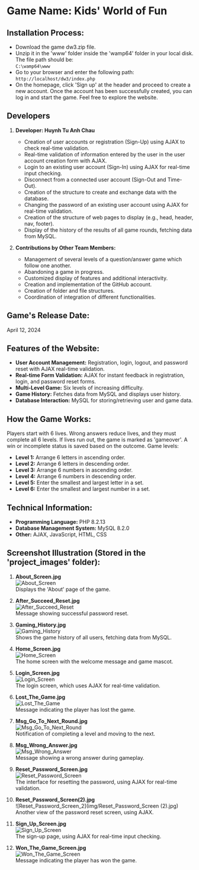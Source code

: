 # Game Name: Kids' World of Fun

## Installation Process:
- Download the game dw3.zip file. 
- Unzip it in the 'www' folder inside the 'wamp64' folder in your local disk. The file path should be:  
  `C:\wamp64\www`
- Go to your browser and enter the following path:  
  `http://localhost/dw3/index.php`
- On the homepage, click 'Sign up' at the header and proceed to create a new account. Once the account has been successfully created, you can log in and start the game. Feel free to explore the website.

## Developers
1. **Developer: Huynh Tu Anh Chau**
   - Creation of user accounts or registration (Sign-Up) using AJAX to check real-time validation.
   - Real-time validation of information entered by the user in the user account creation form with AJAX.
   - Login to an existing user account (Sign-In) using AJAX for real-time input checking.
   - Disconnect from a connected user account (Sign-Out and Time-Out).
   - Creation of the structure to create and exchange data with the database.
   - Changing the password of an existing user account using AJAX for real-time validation.
   - Creation of the structure of web pages to display (e.g., head, header, nav, footer).
   - Display of the history of the results of all game rounds, fetching data from MySQL.

2. **Contributions by Other Team Members:**
   - Management of several levels of a question/answer game which follow one another.
   - Abandoning a game in progress.
   - Customized display of features and additional interactivity.
   - Creation and implementation of the GitHub account.
   - Creation of folder and file structures.
   - Coordination of integration of different functionalities.

## Game's Release Date:
April 12, 2024

## Features of the Website:
- **User Account Management:** Registration, login, logout, and password reset with AJAX real-time validation.
- **Real-time Form Validation:** AJAX for instant feedback in registration, login, and password reset forms.
- **Multi-Level Game:** Six levels of increasing difficulty.
- **Game History:** Fetches data from MySQL and displays user history.
- **Database Interaction:** MySQL for storing/retrieving user and game data.

## How the Game Works:
Players start with 6 lives. Wrong answers reduce lives, and they must complete all 6 levels. If lives run out, the game is marked as 'gameover'. A win or incomplete status is saved based on the outcome. Game levels:
- **Level 1:** Arrange 6 letters in ascending order.
- **Level 2:** Arrange 6 letters in descending order.
- **Level 3:** Arrange 6 numbers in ascending order.
- **Level 4:** Arrange 6 numbers in descending order.
- **Level 5:** Enter the smallest and largest letter in a set.
- **Level 6:** Enter the smallest and largest number in a set.

## Technical Information:
- **Programming Language:** PHP 8.2.13
- **Database Management System:** MySQL 8.2.0
- **Other:** AJAX, JavaScript, HTML, CSS

## Screenshot Illustration (Stored in the 'project_images' folder):

1. **About_Screen.jpg**  
   ![About_Screen](img/About_Screen.jpg)  
   Displays the 'About' page of the game.

2. **After_Succeed_Reset.jpg**  
   ![After_Succeed_Reset](img/After_Succeed_Reset.jpg)  
   Message showing successful password reset.

3. **Gaming_History.jpg**  
   ![Gaming_History](img/Gaming_History.jpg)  
   Shows the game history of all users, fetching data from MySQL.

4. **Home_Screen.jpg**  
   ![Home_Screen](img/Home_Screen.jpg)  
   The home screen with the welcome message and game mascot.

5. **Login_Screen.jpg**  
   ![Login_Screen](img/Login_Screen.jpg)  
   The login screen, which uses AJAX for real-time validation.

6. **Lost_The_Game.jpg**  
   ![Lost_The_Game](img/Lost_The_Game.jpg)  
   Message indicating the player has lost the game.

7. **Msg_Go_To_Next_Round.jpg**  
   ![Msg_Go_To_Next_Round](img/Msg_Go_To_Next_Round.jpg)  
   Notification of completing a level and moving to the next.

8. **Msg_Wrong_Answer.jpg**  
   ![Msg_Wrong_Answer](img/Msg_Wrong_Answer.jpg)  
   Message showing a wrong answer during gameplay.

9. **Reset_Password_Screen.jpg**  
   ![Reset_Password_Screen](img/Reset_Password_Screen.jpg)  
   The interface for resetting the password, using AJAX for real-time validation.

10. **Reset_Password_Screen(2).jpg**  
   ![Reset_Password_Screen_2](img/Reset_Password_Screen (2).jpg)  
   Another view of the password reset screen, using AJAX.

11. **Sign_Up_Screen.jpg**  
   ![Sign_Up_Screen](img/Sign_Up_Screen.jpg)  
   The sign-up page, using AJAX for real-time input checking.

12. **Won_The_Game_Screen.jpg**  
   ![Won_The_Game_Screen](img/Won_The_Game_Screen.jpg)  
   Message indicating the player has won the game.

